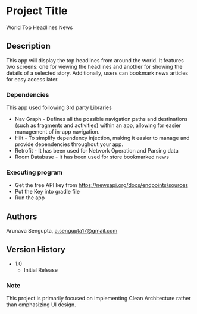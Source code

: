 # Project Title

World Top Headlines News

## Description

This app will display the top headlines from around the world. It features two screens: one for viewing the headlines and another for showing the details of a selected story. Additionally, users can bookmark news articles for easy access later.

### Dependencies

This app used following 3rd party Libraries

* Nav Graph - Defines all the possible navigation paths and destinations (such as fragments and activities) within an app, allowing for easier management of in-app navigation.
* Hilt - To simplify dependency injection, making it easier to manage and provide dependencies throughout your app.
* Retrofit - It has been used for Network Operation and Parsing data
* Room Database - It has been used for store bookmarked news


### Executing program

* Get the free API key from https://newsapi.org/docs/endpoints/sources
* Put the Key into gradle file
* Run the app

## Authors

Arunava Sengupta, a.sengupta17@gmail.com

## Version History

* 1.0
    * Initial Release

### Note

This project is primarily focused on implementing Clean Architecture rather than emphasizing UI design.
